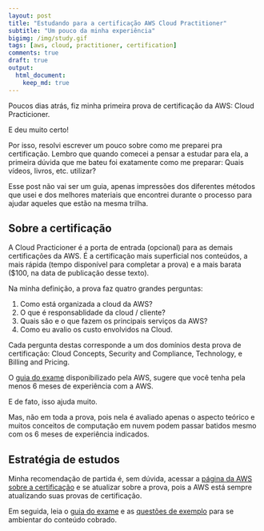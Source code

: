 ```yaml
---
layout: post
title: "Estudando para a certificação AWS Cloud Practitioner"
subtitle: "Um pouco da minha experiência"
bigimg: /img/study.gif
tags: [aws, cloud, practitioner, certification]
comments: true
draft: true
output:
  html_document:
    keep_md: true
---
```


Poucos dias atrás, fiz minha primeira prova de certificação da AWS: Cloud Practicioner.

E deu muito certo! 

Por isso, resolvi escrever um pouco sobre como me preparei pra certificação. Lembro que quando comecei a pensar a estudar para ela, a primeira dúvida que me bateu foi exatamente como me preparar: Quais vídeos, livros, etc. utilizar?

Esse post não vai ser um guia, apenas impressões dos diferentes métodos que usei e dos melhores materiais que encontrei durante o processo para ajudar aqueles que estão na mesma trilha.

## Sobre a certificação

A Cloud Practicioner é a porta de entrada (opcional) para as demais certificações da AWS. É a certificação mais superficial nos conteúdos, a mais rápida (tempo disponível para completar a prova) e a mais barata ($100, na data de publicação desse texto).

Na minha definição, a prova faz quatro grandes perguntas:

1. Como está organizada a cloud da AWS?
2. O que é responsablidade da cloud / cliente?
3. Quais são e o que fazem os principais serviços da AWS?
4. Como eu avalio os custo envolvidos na Cloud.

Cada pergunta destas corresponde a um dos domínios desta prova de certificação: Cloud Concepts, Security and Compliance, Technology, e Billing and Pricing.

O [guia do exame](https://d1.awsstatic.com/training-and-certification/docs-cloud-practitioner/AWS-Certified-Cloud-Practitioner_Exam-Guide.pdf) disponibilizado pela AWS, sugere que você tenha pela menos 6 meses de experiência com a AWS. 

E de fato, isso ajuda muito.

Mas, não em toda a prova, pois nela é avaliado apenas o aspecto teórico e muitos conceitos de computação em nuvem podem passar batidos mesmo com os 6 meses de experiência indicados.

## Estratégia de estudos

Minha recomendação de partida é, sem dúvida, acessar a [página da AWS sobre a certificação](https://aws.amazon.com/certification/certified-cloud-practitioner/) e se atualizar sobre a prova, pois a AWS está sempre atualizando suas provas de certificação.

Em seguida, leia o [guia do exame](https://d1.awsstatic.com/training-and-certification/docs-cloud-practitioner/AWS-Certified-Cloud-Practitioner_Exam-Guide.pdf) e as [questões de exemplo](https://d1.awsstatic.com/training-and-certification/docs-cloud-practitioner/AWS-Certified-Cloud-Practitioner_Sample-Questions.pdf) para se ambientar do conteúdo cobrado.






